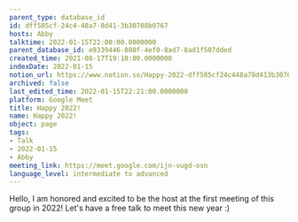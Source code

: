 ```yaml
---
parent_type: database_id
id: dff585cf-24c4-48a7-8d41-3b30708b0767
hosts: Abby
talktime: 2022-01-15T22:00:00.0000000
parent_database_id: e9339446-880f-4ef0-8ad7-8ad1f507dded
created_time: 2021-08-17T19:10:00.0000000
indexDate: 2022-01-15
notion_url: https://www.notion.so/Happy-2022-dff585cf24c448a78d413b30708b0767
archived: false
last_edited_time: 2022-01-15T22:21:00.0000000
platform: Google Meet
title: Happy 2022!
name: Happy 2022!
object: page
tags:
- Talk
- 2022-01-15
- Abby
meeting_link: https://meet.google.com/ijn-vugd-osn
language_level: intermediate to advanced
---
```


Hello, I am honored and excited to be the host at the first meeting of this group in 2022! Let's have a free talk to meet this new year :)





